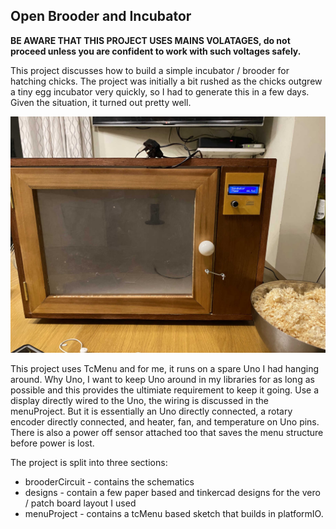 ## Open Brooder and Incubator

**BE AWARE THAT THIS PROJECT USES MAINS VOLATAGES, do not proceed unless you are confident to work with such voltages safely.**

This project discusses how to build a simple incubator / brooder for hatching chicks. The project was initially a bit rushed as the chicks outgrew a tiny egg incubator very quickly, so I had to generate this in a few days. Given the situation, it turned out pretty well.

![The brooder house built](designs/brooderBuilt.jpg)

This project uses TcMenu and for me, it runs on a spare Uno I had hanging around. Why Uno, I want to keep Uno around in my libraries for as long as possible and this provides the ultimiate requirement to keep it going. Use a display directly wired to the Uno, the wiring is discussed in the menuProject. But it is essentially an Uno directly connected, a rotary encoder directly connected, and heater, fan, and temperature on Uno pins. There is also a power off sensor attached too that saves the menu structure before power is lost.

The project is split into three sections:

* brooderCircuit - contains the schematics
* designs - contain a few paper based and tinkercad designs for the vero / patch board layout I used
* menuProject - contains a tcMenu based sketch that builds in platformIO.
